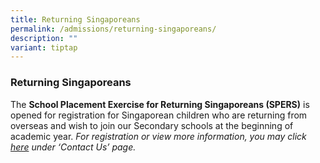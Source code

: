 ```yaml
---
title: Returning Singaporeans
permalink: /admissions/returning-singaporeans/
description: ""
variant: tiptap
---
```

<h3>Returning Singaporeans</h3>
<p>The&nbsp;<strong>School Placement Exercise for Returning Singaporeans (SPERS)</strong>&nbsp;is
opened for registration for Singaporean children who are returning from
overseas and wish to join our Secondary schools at the beginning of academic
year. <em>For registration or view more information, you may click <a href="https://www.moe.gov.sg/contact-us" rel="noopener noreferrer nofollow" target="_blank">here</a> under ‘Contact Us’ page.</em>
</p>